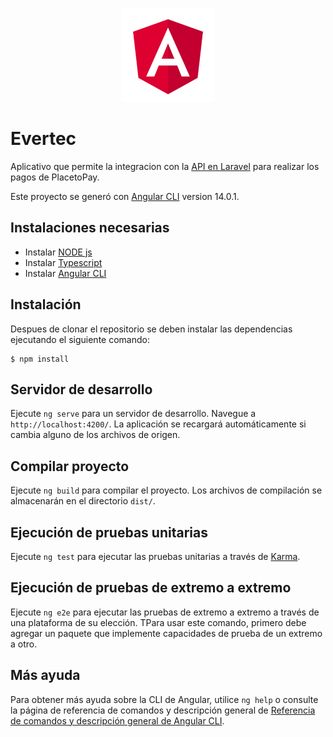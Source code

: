 <p align="center"><a href="https://angular.io/" target="_blank"><img src="https://raw.githubusercontent.com/github/explore/80688e429a7d4ef2fca1e82350fe8e3517d3494d/topics/angular/angular.png" width="150"></a></p>

# Evertec
Aplicativo que permite la integracion con la [API en Laravel](https://github.com/mejia907/api-evertec) para realizar los pagos de PlacetoPay.

Este proyecto se generó con  [Angular CLI](https://github.com/angular/angular-cli) version 14.0.1.

## Instalaciones necesarias
- Instalar [NODE js](https://nodejs.org/es/)
- Instalar [Typescript](https://www.typescriptlang.org/)
- Instalar [Angular CLI](https://cli.angular.io/)

## Instalación

Despues de clonar el repositorio se deben instalar las dependencias ejecutando el siguiente comando:

    $ npm install
        
## Servidor de desarrollo

Ejecute `ng serve` para un servidor de desarrollo. Navegue a `http://localhost:4200/`. La aplicación se recargará automáticamente si cambia alguno de los archivos de origen.

## Compilar proyecto

Ejecute `ng build` para compilar el proyecto. Los archivos de compilación se almacenarán en el directorio `dist/`.

## Ejecución de pruebas unitarias

Ejecute `ng test` para ejecutar las pruebas unitarias a través de [Karma](https://karma-runner.github.io).

## Ejecución de pruebas de extremo a extremo

Ejecute `ng e2e` para ejecutar las pruebas de extremo a extremo a través de una plataforma de su elección. TPara usar este comando, primero debe agregar un paquete que implemente capacidades de prueba de un extremo a otro.

## Más ayuda

Para obtener más ayuda sobre la CLI de Angular, utilice `ng help` o consulte la página de referencia de comandos y descripción general de [Referencia de comandos y descripción general de Angular CLI](https://angular.io/cli).

